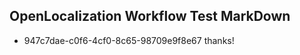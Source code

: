 ## OpenLocalization Workflow Test MarkDown
* 947c7dae-c0f6-4cf0-8c65-98709e9f8e67 thanks!

<!--HONumber=Jul16_HO3-->


